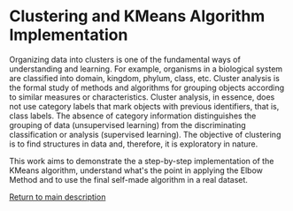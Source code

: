 # Clustering and KMeans Algorithm Implementation

Organizing data into clusters is one of the fundamental ways of understanding and learning. For example, organisms in a biological system are classified into domain, kingdom, phylum, class, etc. Cluster analysis is the formal study of methods and algorithms for grouping objects according to similar measures or characteristics. Cluster analysis, in essence, does not use category labels that mark objects with previous identifiers, that is, class labels. The absence of category information distinguishes the grouping of data (unsupervised learning) from the discriminating classification or analysis (supervised learning). The objective of clustering is to find structures in data and, therefore, it is exploratory in nature.

This work aims to demonstrate the a step-by-step implementation of the KMeans algorithm, understand what's the point in applying the Elbow Method and to use the final self-made algorithm in a real dataset.

[Return to main description](../README.md)
